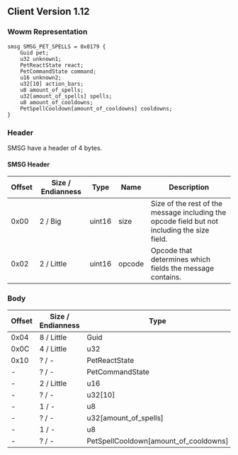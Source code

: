 ## Client Version 1.12

### Wowm Representation
```rust,ignore
smsg SMSG_PET_SPELLS = 0x0179 {
    Guid pet;    
    u32 unknown1;    
    PetReactState react;    
    PetCommandState command;    
    u16 unknown2;    
    u32[10] action_bars;    
    u8 amount_of_spells;    
    u32[amount_of_spells] spells;    
    u8 amount_of_cooldowns;    
    PetSpellCooldown[amount_of_cooldowns] cooldowns;    
}
```
### Header
SMSG have a header of 4 bytes.

#### SMSG Header
| Offset | Size / Endianness | Type   | Name   | Description |
| ------ | ----------------- | ------ | ------ | ----------- |
| 0x00   | 2 / Big           | uint16 | size   | Size of the rest of the message including the opcode field but not including the size field.|
| 0x02   | 2 / Little        | uint16 | opcode | Opcode that determines which fields the message contains.|
### Body
| Offset | Size / Endianness | Type | Name | Description |
| ------ | ----------------- | ---- | ---- | ----------- |
| 0x04 | 8 / Little | Guid | pet |  |
| 0x0C | 4 / Little | u32 | unknown1 |  |
| 0x10 | ? / - | PetReactState | react |  |
| - | ? / - | PetCommandState | command |  |
| - | 2 / Little | u16 | unknown2 |  |
| - | ? / - | u32[10] | action_bars |  |
| - | 1 / - | u8 | amount_of_spells |  |
| - | ? / - | u32[amount_of_spells] | spells |  |
| - | 1 / - | u8 | amount_of_cooldowns |  |
| - | ? / - | PetSpellCooldown[amount_of_cooldowns] | cooldowns |  |

